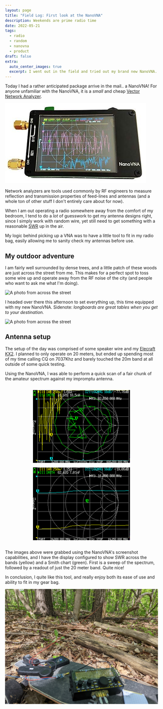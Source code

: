 ```yaml
---
layout: page
title: "Field Log: First look at the NanoVNA"
description: Weekends are prime radio time
date: 2022-05-21
tags:
  - radio
  - random
  - nanovna
  - product
draft: false
extra:
  auto_center_images: true
  excerpt: I went out in the field and tried out my brand new NanoVNA.
---
```


Today I had a rather anticipated package arrive in the mail.. a NanoVNA! For anyone unfamiliar with the NanoVNA, it is a *small* and cheap [Vector Network Analyzer](https://en.wikipedia.org/wiki/Network_analyzer_(electrical)). 

![The NanoVNA](/images/posts/nanovna/nanovna.jpg)

Network analyzers are tools used commonly by RF engineers to measure reflection and transmission properties of feed-lines and antennas (and a whole ton of other stuff I don't entirely care about for now).

When I am out operating a radio somewhere away from the comfort of my bedroom, I tend to do a *lot* of guesswork to get my antenna designs right, since I simply work with random wire, yet still need to get something with a reasonable [SWR](https://en.wikipedia.org/wiki/Standing_wave_ratio) up in the air.

My logic behind picking up a VNA was to have a little tool to fit in my radio bag, easily allowing me to sanity check my antennas before use.

## My outdoor adventure

I am fairly well surrounded by dense trees, and a little patch of these woods are just across the street from me. This makes for a perfect spot to toss some wire up and operate away from the RF noise of the city (and people who want to ask me what I'm doing).

![A photo from across the street](/images/posts/nanovna/area.jpg)

I headed over there this afternoon to set everything up, this time equipped with my new NanoVNA. Sidenote: *longboards are great tables when you get to your destination.*

![A photo from across the street](/images/posts/nanovna/area-2.jpg)

## Antenna setup

The setup of the day was comprised of some speaker wire and my [Elecraft KX2](https://elecraft.com/products/kx2-ssb-cw-data-80-10-m-transceiver). I planned to only operate on 20 meters, but ended up spending most of my time calling CQ on 7037Khz and barely touched the 20m band at all outside of some quick testing.

Using the NanoVNA, I was able to perform a quick scan of a fair chunk of the amateur spectrum against my impromptu antenna.

<div style="display:flex;justify-content:space-evenly;flex-wrap:wrap;">
<img style="margin:0;margin-top:15px;" src="/images/posts/nanovna/nanovna-capture-full.png" alt="Band scan from 3-600mhz">
<img style="margin:0;margin-top:15px;" src="/images/posts/nanovna/nanovna-capture-20m.png" alt="Band scan of the 20m band">
</div>
<br>

The images above were grabbed using the NanoVNA's screenshot capabilities, and I have the display configured to show SWR across the bands (yellow) and a Smith chart (green). First is a sweep of the spectrum, followed by a readout of just the 20 meter band. Quite nice!

In conclusion, I quite like this tool, and really enjoy both its ease of use and ability to fit in my gear bag.

![A photo from across the street](/images/posts/nanovna/setup.jpg)

